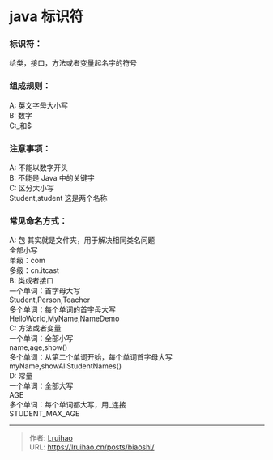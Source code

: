 # java 标识符


### 标识符：
给类，接口，方法或者变量起名字的符号

### 组成规则：
A: 英文字母大小写  
B: 数字  
C:\_和$  

### 注意事项：
A: 不能以数字开头  
B: 不能是 Java 中的关键字  
C: 区分大小写  
	Student,student 这是两个名称  

### 常见命名方式：
A: 包 其实就是文件夹，用于解决相同类名问题  
	全部小写  
	单级：com  
	多级：cn.itcast  
B: 类或者接口  
	一个单词：首字母大写  
		Student,Person,Teacher  
	多个单词：每个单词的首字母大写  
		HelloWorld,MyName,NameDemo  
C: 方法或者变量  
	一个单词：全部小写  
	name,age,show()  
	多个单词：从第二个单词开始，每个单词首字母大写  
		myName,showAllStudentNames()  
D: 常量  
	一个单词：全部大写  
		AGE  
	多个单词：每个单词都大写，用_连接  
		STUDENT_MAX_AGE  


---

> 作者: [Lruihao](https://github.com/Lruihao)  
> URL: https://lruihao.cn/posts/biaoshi/  

